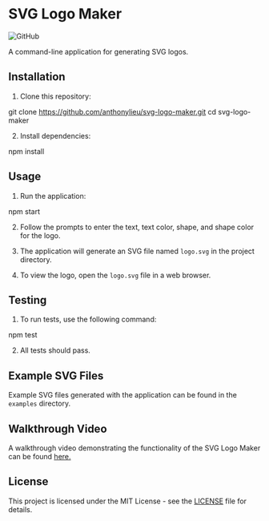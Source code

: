 # SVG Logo Maker

![GitHub](https://img.shields.io/github/license/anthonylieu/svg-logo-maker)

A command-line application for generating SVG logos.

## Installation

1. Clone this repository:

git clone https://github.com/anthonylieu/svg-logo-maker.git
cd svg-logo-maker

2. Install dependencies:

npm install

## Usage

1. Run the application:

npm start

2. Follow the prompts to enter the text, text color, shape, and shape color for the logo.

3. The application will generate an SVG file named `logo.svg` in the project directory.

4. To view the logo, open the `logo.svg` file in a web browser.

## Testing

1. To run tests, use the following command:

npm test

2. All tests should pass.

## Example SVG Files

Example SVG files generated with the application can be found in the `examples` directory.

## Walkthrough Video

A walkthrough video demonstrating the functionality of the SVG Logo Maker can be found [here.](https://drive.google.com/file/d/1l0vFPiYv6qZCRC9oUPEUcQMoecJLpvlf/view)

## License

This project is licensed under the MIT License - see the [LICENSE](https://opensource.org/licenses/MIT) file for details.
